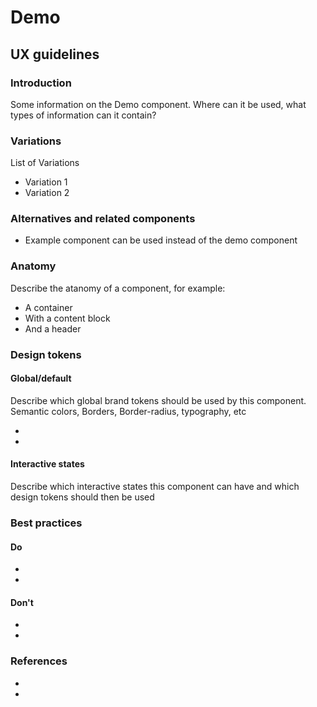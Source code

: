 <!-- \*Status: **In development\*** -->

# Demo

## UX guidelines

### Introduction

Some information on the Demo component. Where can it be used, what types of information can it contain?

### Variations

List of Variations

- Variation 1
- Variation 2

### Alternatives and related components

- Example component can be used instead of the demo component

### Anatomy

Describe the atanomy of a component, for example:

- A container
- With a content block
- And a header

### Design tokens

#### Global/default

Describe which global brand tokens should be used by this component. Semantic colors, Borders, Border-radius, typography, etc

-

-

#### Interactive states

Describe which interactive states this component can have and which design tokens should then be used

### Best practices

#### Do

-
-

#### Don't

-
-

### References

-
-
